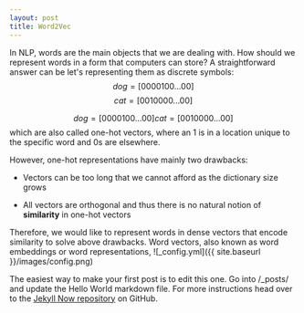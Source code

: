 ```yaml
---
layout: post
title: Word2Vec
---
```


In NLP, words are the main objects that we are dealing with. How should we represent words in a form that computers can store? A straightforward answer can be let's representing them as discrete symbols:
$$dog = [0 0 0 0 1 0 0 ... 0 0]$$
$$cat = [0 0 1 0 0 0 0 ... 0 0]$$



$$dog = [0 0 0 0 1 0 0 ... 0 0]
cat = [0 0 1 0 0 0 0 ... 0 0]$$
which are also called one-hot vectors, where an 1 is in a location unique to the specific word and 0s are elsewhere.

However, one-hot representations have mainly two drawbacks:
* Vectors can be too long that we cannot afford as the dictionary size grows
+ All vectors are orthogonal and thus there is no natural notion of **similarity** in one-hot vectors

Therefore, we would like to represent words in dense vectors that encode similarity to solve above drawbacks. Word vectors, also known as word embeddings or word representations,
![_config.yml]({{ site.baseurl }}/images/config.png)

The easiest way to make your first post is to edit this one. Go into /_posts/ and update the Hello World markdown file. For more instructions head over to the [Jekyll Now repository](https://github.com/barryclark/jekyll-now) on GitHub.
